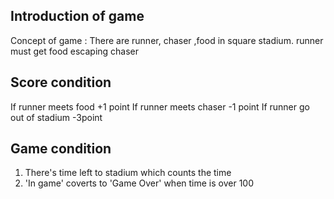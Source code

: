 ## Introduction of game

Concept of game : There are runner, chaser ,food in square stadium. runner must get food escaping chaser

## Score condition

If runner meets food +1 point
If runner meets chaser -1 point
If runner go out of stadium -3point

## Game condition

1. There's time left to stadium which counts the time
2. 'In game' coverts to 'Game Over' when time is over 100
